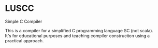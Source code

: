 # LUSCC
Simple  C Compiler

This is a compiler for a simplified C programming language SC (not scala). It's for educational purposes and teaching compiler construciton using a practical approach.
